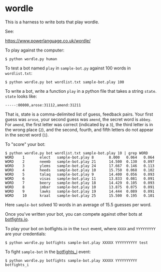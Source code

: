 wordle
======

This is a harness to write bots that play wordle.

See:

https://www.powerlanguage.co.uk/wordle/

To play against the computer:

```
$ python wordle.py human
```

To test a bot named `play` in `sample-bot.py` against 100 words in `wordlist.txt`:

```
$ python wordle.py bot wordlist.txt sample-bot.play 100
```

To write a bot, write a function `play` in a python file that takes a
string `state`. `state` looks like:

```-----:00000,arose:31112,amend:31211```

That is, state is a comma-delimited list of guess, feedback pairs.
Your first guess was `arose`, your second guess was `amend`, the secret word
is `abbey`. For `amend`, the first letter was correct
(indicated by a `3`), the third letter is in the wrong place (`2`),
and the second, fourth, and fifth letters do not appear in the secret word (`1`).

To "score" your bot:

```
$ python wordle.py bot wordlist.txt sample-bot.play 10 | grep WORD
WORD    1       elect   sample-bot.play 8       8.000   0.064   0.064
WORD    2       neemb   sample-bot.play 21      14.500  0.130   0.097
WORD    3       ylems   sample-bot.play 24      17.667  0.146   0.113
WORD    4       heeds   sample-bot.play 10      15.750  0.068   0.102
WORD    5       talaq   sample-bot.play 9       14.400  0.056   0.093
WORD    6       visas   sample-bot.play 11      13.833  0.081   0.091
WORD    7       beery   sample-bot.play 18      14.429  0.105   0.093
WORD    8       imbar   sample-bot.play 10      13.875  0.075   0.091
WORD    9       lawks   sample-bot.play 19      14.444  0.089   0.091
WORD    10      kraal   sample-bot.play 25      15.500  0.195   0.101
```

Here `sample-bot` solved 10 words in an average of 15.5 guesses per word.

Once you've written your bot, you can compete against other bots at
[botfights.io](https://botfights.io/).

To play your bot on botfights.io in the `test` event, where `XXXX` and `YYYYYYYYY`
are your credentials:

```
$ python wordle.py botfights sample-bot.play XXXXX YYYYYYYYYY test
```

To fight `sample-bot` in the [botfights_i](https://botfights.io/event/botfights_i) event:

```
$ python wordle.py botfights sample-bot.play XXXXX YYYYYYYYYY botfights_i
```

